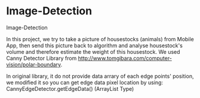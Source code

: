 # Image-Detection
Image-Detection

In this project, we try to take a picture of housestocks (animals) from Mobile App, then send this picture back to algorithm and analyse housestock's volume and therefore estimate the weight of this housestock.
We used Canny Detector Library from http://www.tomgibara.com/computer-vision/polar-boundary.

In original library, it do not provide data arrary of each edge points' position, we modified it so you can get edge data pixel location by using:
CannyEdgeDetector.getEdgeData() (ArrayList<Cell> Type)

